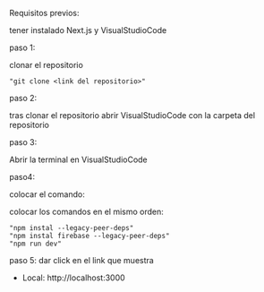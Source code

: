 Requisitos previos:

tener instalado Next.js y VisualStudioCode

paso 1:

clonar el repositorio 
 	  
    "git clone <link del repositorio>"


paso 2:

tras clonar el repositorio abrir VisualStudioCode con la carpeta del repositorio

paso 3:

Abrir la terminal en VisualStudioCode

paso4:

colocar el comando:

colocar los comandos en el mismo orden:

    "npm instal --legacy-peer-deps"
    "npm instal firebase --legacy-peer-deps"
    "npm run dev"

paso 5:
dar click en el link que muestra
   - Local:        http://localhost:3000
